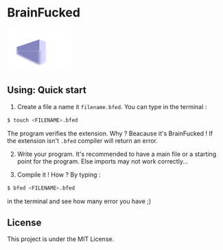 # BrainFucked

<!-- A temp logo to make better looking README -->

<img src="https://github.com/Yagi-404/BrainFucked/blob/master/brainfucked.svg" alt="BrainFucked" width="150" height="100"/>

## Using: Quick start

1. Create a file a name it `filename.bfed`.
  You can type in the terminal :
  ```sh
  $ touch <FILENAME>.bfed
  ```
  The program verifies the extension. Why ? Beacause it's BrainFucked ! If the extension isn't `.bfed` compiler will return an error.
  
2. Write your program. It's recommended to have a main file or a starting point for the program. Else imports may not work correctly...
 
3. Compile it ! How ? By typing :
  ```sh
  $ bfed <FILENAME>.bfed
  ```
  in the terminal and see how many error you have ;)

## License

This project is under the MIT License.
